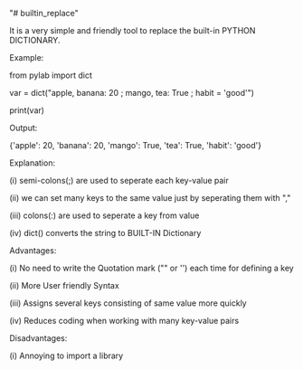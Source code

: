 "# builtin_replace" 

It is a very simple and friendly tool to replace the built-in PYTHON DICTIONARY.

Example:

from pylab import dict

var = dict("apple, banana: 20 ; mango, tea: True ; habit = 'good'")

print(var)

Output:

{'apple': 20, 'banana': 20, 'mango': True, 'tea': True, 'habit': 'good'}

Explanation:

  (i) semi-colons(;) are used to seperate each key-value pair
  
  (ii) we can set many keys to the same value just by seperating them with ","
  
  (iii) colons(:) are used to seperate a key from value
  
  (iv) dict() converts the string to BUILT-IN Dictionary
  

Advantages:

(i) No need to write the Quotation mark ("" or '') each time for defining a key

(ii) More User friendly Syntax

(iii) Assigns several keys consisting of same value more quickly

(iv) Reduces coding when working with many key-value pairs


Disadvantages:

(i) Annoying to import a library
